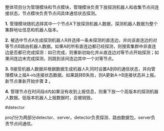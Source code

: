 
整体项目分为管理模块和节点模块，管理模块负责下放探测机器人和收集节点间连接状态，节点模块负责节点间具体通信状态探测。

**1.** 管理模块随机选择其中一个节点A下放探测机器人数据，探测机器人数据为整个集群地址信息和机器人版本。

**2.** 被选中节点A生成探测机器人R并选择一条未探测的直连边，并向该直连边的对等节点B路由机器人数据。如果A的所有直连边都已经探测，则搜索集群中非直连边是否都已完成探测：如已完成，则重新初始化并从直连边对等节点开始探测；如果间连边未完成探测，则跳到该间连边其中一个对等节点。

**3.** B接受机器人数据并根据数据生成机器人R,同时设置A到B的通信状态，并向管理模块上报A->b连接状态数据。如果跳转B失败，则A更新A->B连接状态并上报。新节点重新开始步骤 **2** 。

**4.** 管理节点在时间段d内如果没有收到上报信息，则重下放一个高版本的探测机器人数据。低版本机器人上报数据时，会被销毁。

#detector

proj1分为两部分detector、server，detector负责探测、路由数据包，server负责节点间通信。
